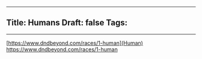 
---
Title: Humans
Draft: false
Tags:
  - 
---


[https://www.dndbeyond.com/races/1-human](Human)
https://www.dndbeyond.com/races/1-human
